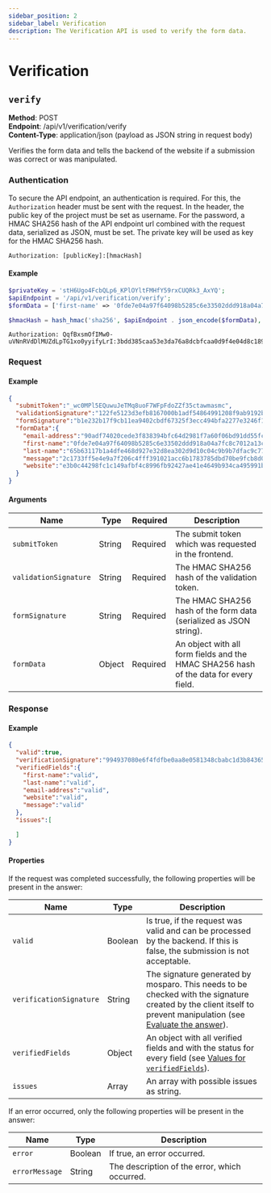 ```yaml
---
sidebar_position: 2
sidebar_label: Verification
description: The Verification API is used to verify the form data.
---
```


# Verification

## `verify`

**Method**: POST<br />
**Endpoint**: /api/v1/verification/verify<br />
**Content-Type**: application/json (payload as JSON string in request body)

Verifies the form data and tells the backend of the website if a submission was correct or was manipulated.

### Authentication

To secure the API endpoint, an authentication is required. For this, the `Authorization` header must be sent with the request. In the header, the public key of the project must be set as username. For the password, a HMAC SHA256 hash of the API endpoint url combined with the request data, serialized as JSON, must be set. The private key will be used as key for the HMAC SHA256 hash.

```http request
Authorization: [publicKey]:[hmacHash]
```

#### Example

```php
$privateKey = 'stH6Ugo4FcbQLp6_KPlOYltFMHfY59rxCUQRk3_AxYQ';
$apiEndpoint = '/api/v1/verification/verify';
$formData = ['first-name' => '0fde7e04a97f64098b5285c6e33502ddd918a04a7fc8c7012a13caae19b26c3b'];

$hmacHash = hash_hmac('sha256', $apiEndpoint . json_encode($formData), $privateKey);
```

```http request
Authorization: QqfBxsmOfIMw0-uVNnRVdDlMUZdLpTG1xo0yyifyLrI:3bdd385caa53e3da76a8dcbfcaa0d9f4e04d8c189fab03ba41383deea236b2d3
```

### Request

#### Example
```json
{
  "submitToken":"_wc0MPl5EQuwuJeTMq8uoF7WFpFdoZZf35ctawmasmc",
  "validationSignature":"122fe5123d3efb8167000b1adf54864991208f9ab9192b66d178cfc1886ed12d",
  "formSignature":"b1e232b17f9cb11ea9402cbdf67325f3ecc494bfa2277e3246f1f3a51696b668",
  "formData":{
    "email-address":"90adf74020cede3f838394bfc64d2981f7a60f06bd91dd55fcdf299970a3b1b9",
    "first-name":"0fde7e04a97f64098b5285c6e33502ddd918a04a7fc8c7012a13caae19b26c3b",
    "last-name":"65b63117b1a4dfe468d927e32d8ea302d9d10c04c9b9b7dfac9c7770deacc0cc",
    "message":"2c1733ff5e4e9a7f206c4fff391021acc6b1783785dbd70be9fcb8d008a0d9e5",
    "website":"e3b0c44298fc1c149afbf4c8996fb92427ae41e4649b934ca495991b7852b855"
  }
}
```

#### Arguments

| Name                  | Type   | Required | Description                                                                          |
|-----------------------|--------|----------|--------------------------------------------------------------------------------------|
| `submitToken`         | String | Required | The submit token which was requested in the frontend.                                |
| `validationSignature` | String | Required | The HMAC SHA256 hash of the validation token.                                        |
| `formSignature`       | String | Required | The HMAC SHA256 hash of the form data (serialized as JSON string).                   |
| `formData`            | Object | Required | An object with all form fields and the HMAC SHA256 hash of the data for every field. |

### Response

#### Example
```json
{
  "valid":true,
  "verificationSignature":"994937080e6f4fdfbe0aa8e0581348cbabc1d3b84365e8a8ba0a00fa2716e470",
  "verifiedFields":{
    "first-name":"valid",
    "last-name":"valid",
    "email-address":"valid",
    "website":"valid",
    "message":"valid"
  },
  "issues":[

  ]
}
```

#### Properties

If the request was completed successfully, the following properties will be present in the answer:

| Name                    | Type     | Description                                                                                                                                                                                                  |
|-------------------------|----------|--------------------------------------------------------------------------------------------------------------------------------------------------------------------------------------------------------------|
| `valid`                 | Boolean  | Is true, if the request was valid and can be processed by the backend. If this is false, the submission is not acceptable.                                                                                   |
| `verificationSignature` | String   | The signature generated by mosparo. This needs to be checked with the signature created by the client itself to prevent manipulation (see [Evaluate the answer](../integration/custom#evaluate-the-answer)). |
| `verifiedFields`        | Object   | An object with all verified fields and with the status for every field (see [Values for `verifiedFields`](../integration/custom#values-for-verifiedfields)).                                                 |
| `issues`                | Array    | An array with possible issues as string.                                                                                                                                                                     |

If an error occurred, only the following properties will be present in the answer:

| Name           | Type    | Description                                   |
|----------------|---------|-----------------------------------------------|
| `error`        | Boolean | If true, an error occurred.                   |
| `errorMessage` | String  | The description of the error, which occurred. |